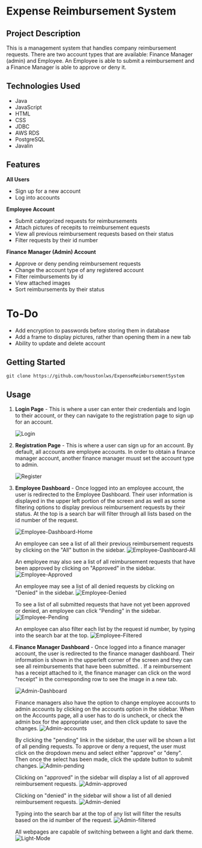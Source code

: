 # Expense Reimbursement System

## Project Description
This is a management system that handles company reimbursement requests. There are two account types that are available: Finance Manager (admin) and Employee. An Employee is able to submit a reimbursement and a Finance Manager is able to approve or deny it.

## Technologies Used
- Java
- JavaScript
- HTML
- CSS
- JDBC
- AWS RDS
- PostgreSQL
- Javalin

## Features
 **All Users** 
 - Sign up for a new account
  - Log into accounts

**Employee Account**
 - Submit categorized requests for reimbursements
 - Attach pictures of recepits to rreimbursement equests
 - View all previous reimbursement requests based on their status
 - Filter requests by their id number

**Finance Manager (Admin) Account** 
 - Approve or deny pending reimbursement requests
 - Change the account type of any registered account
- Filter reimbursements by id
- View attached images
 - Sort reimbursements by their status

# To-Do
- Add encryption to passwords before storing them in database
- Add a frame to display pictures, rather than opening them in a new tab
- Ability to update and delete account

## Getting Started

    git clone https://github.com/houstonlws/ExpenseReimbursementSystem

## Usage

1. **Login Page** - This is where a user can enter their credentials and login to their account, or they can navigate to the registration page to sign up for an account.

    ![Login](./screenshots/login-page.jpg)

2. **Registration Page** - This is where a user can sign up for an account. By default, all accounts are employee accounts. In order to obtain a finance manager account, another finance manager muust set the account type to admin.

    ![Register](./screenshots/registration-page.jpg)

3. **Employee Dashboard** - Once logged into an employee account, the user is redirected to the Employee Dashboard. Their user information is displayed in the upper left portion of the screen and as well as some filtering options to display previous reimbursement requests by their status. At the top is a search bar will filter through all lists based on the id number of the request.

    ![Employee-Dashboard-Home](./screenshots/employee-dashboard-home.jpg)

    An employee can see a list of all their previous reimbursement requests by clicking on the "All" button in the sidebar.
    ![Employee-Dashboard-All](./screenshots/employee-dashboard-all.jpg)

    An employee may also see a list of all reimbursement requests that have been approved by clicking on "Approved" in the sidebar.
    ![Employee-Approved](./screenshots/employee-approved.jpg)

    An employee may see a list of all denied requests by clicking on "Denied" in the sidebar.
    ![Employee-Denied](./screenshots/employee-denied.jpg)

    To see a list of all submitted requests that have not yet been approved or denied, an employee can click "Pending" in the sidebar.
    ![Employee-Pending](./screenshots/employee-pending.jpg)

    An employee can also filter each list by the request id number, by typing into the search bar at the top.
    ![Employee-Filtered](./screenshots/employee-dashboard-all-filtered.jpg)

4. **Finance Manager Dashboard** - Once logged into a finance manager account, the user is redirected to the finance manager dashboard. Their information is shown in the upperleft corner of the screen and they can see all reimbursements that have been submitted. . If a reimbursement has a receipt attached to it, the finance manager can click on the word "receipt" in the corresponding row to see the image in a new tab. 

    ![Admin-Dashboard](./screenshots/admin-all.jpg)

    Finance managers also have the option to change employee accounts to admin accounts by clicking on the accounts option in the sidebar. When on the Accounts page, all a user has to do is uncheck, or check the admin box for the appropriate user, and then click update to save the changes.
    ![Admin-accounts](./screenshots/admin-accounts.jpg)

    By clicking the "pending" link in the sidebar, the user will be shown a list of all pending requests. To approve or deny a request, the user must click on the dropdown menu and select either "approve" or "deny". Then once the select has been made, click the update button to submit changes.
    ![Admin-pending](./screenshots/admin-approvedordeny.jpg)

    Clicking on "approved" in the sidebar will display a list of all approved reimbursement requests. 
    ![Admin-approved](./screenshots/admin-approved.jpg)

    Clicking on "denied" in the sidebar will show a list of all denied reimbursement requests.
    ![Admin-denied](./screenshots/admin-denied.jpg)

    Typing into the search bar at the top of any list will filter the results based on the id number of the request.
    ![Admin-filtered](./screenshots/admin-all-filtered.jpg)

    All webpages are capable of switching between a light and dark theme.
    ![Light-Mode](./screenshots/employee-dashboard-home-light.jpg)
